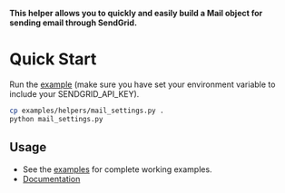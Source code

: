 **This helper allows you to quickly and easily build a Mail object for sending email through SendGrid.**

# Quick Start

Run the [example](https://github.com/sendgrid/sendgrid-python/tree/v3beta/examples/helpers/mail) (make sure you have set your environment variable to include your SENDGRID_API_KEY).

```bash
cp examples/helpers/mail_settings.py .
python mail_settings.py
```

## Usage

- See the [examples](https://github.com/sendgrid/sendgrid-python/tree/v3beta/examples/helpers/mail) for complete working examples.
- [Documentation](https://sendgrid.com/docs/API_Reference/Web_API_v3/Mail/overview.html)
